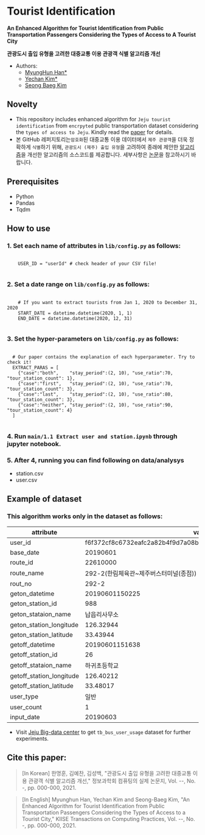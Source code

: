 # Tourist Identification

**An Enhanced Algorithm for Tourist Identification from Public Transportation Passengers Considering the Types of Access to A Tourist City**

**관광도시 출입 유형을 고려한 대중교통 이용 관광객 식별 알고리즘 개선**

- Authors:
  - [MyungHun Han*](https://education.jejunu.ac.kr/education/department/educom.htm)    
  - [Yechan Kim*](https://sites.google.com/view/yechankim)    
  - [Seong Baeg Kim](https://education.jejunu.ac.kr/education/department/educom.htm)

## Novelty
- This repository includes enhanced algorithm for `Jeju tourist identification` from `encrpyted` public transportation dataset considering the `types of access to Jeju`. Kindly read the [paper]() for details.
- 본 GitHub 레퍼지토리는`암호화`된 대중교통 이용 데이터에서 `제주 관광객`을 더욱 정확하게 `식별`하기 위해, `관광도시 (제주) 출입 유형`을 고려하여 종래에 제안한 [알고리즘](https://doi.org/10.5626/KTCP.2020.26.8.349)을 개선한 알고리즘의 소스코드를 제공합니다. 세부사항은 [논문]()을 참고하시기 바랍니다.

## Prerequisites
- Python
- Pandas 
- Tqdm

## How to use
### 1. Set each name of attributes in `lib/config.py` as follows:
  <pre><code>
    USER_ID = "userId" # check header of your CSV file!
  </code></pre>
  
### 2. Set a date range on `lib/config.py` as follows:
  <pre><code>
    # If you want to extract tourists from Jan 1, 2020 to December 31, 2020
    START_DATE = datetime.datetime(2020, 1, 1)
    END_DATE = datetime.datetime(2020, 12, 31)
  </code></pre>

### 3. Set the hyper-parameters on `lib/config.py` as follows:
  <pre><code>
  # Our paper contains the explanation of each hyperparameter. Try to check it!
  EXTRACT_PARAS = [
    {"case":"both",    "stay_period":(2, 10), "use_ratio":70, "tour_station_count": 1},
    {"case":"first",   "stay_period":(2, 10), "use_ratio":70, "tour_station_count": 3},
    {"case":"last",    "stay_period":(2, 10), "use_ratio":80, "tour_station_count": 3},
    {"case":"neither", "stay_period":(2, 10), "use_ratio":90, "tour_station_count": 4}
  ]
  </code></pre>

### 4. Run `main/1.1 Extract user and station.ipynb` through jupyter notebook.

### 5. After 4, running you can find following on data/analysys
  * station.csv
  * user.csv

## Example of dataset
### This algorithm works only in the dataset as follows:
|attribute|value|
|------|------|
|user_id|f6f372cf8c6732eafc2a82b4f9d7a08bb3b493213ea4efbd3f4bba1d058406a7|
|base_date|20190601|
|route_id|22610000|
|route_name|292-2(한림체육관~제주버스터미널(종점))|
|rout_no|292-2|
|geton_datetime|20190601150225|
|geton_station_id|988|
|geton_stataion_name|납읍리사무소|
|geton_station_longitude|126.32944|
|geton_station_latitude|33.43944|
|getoff_datetime|20190601151638|
|getoff_station_id|26|
|getoff_stataion_name|하귀초등학교|
|getoff_station_longitude|126.40212|
|getoff_station_latitude|33.48017|
|user_type|일반|
|user_count|1|
|input_date|20190603|

- Visit [Jeju Big-data center](https://bc.jejudatahub.net/main) to get `tb_bus_user_usage` dataset for further experiments.

## Cite this paper:

>[In Korean]
한명훈, 김예찬, 김성백, "관광도시 출입 유형을 고려한 대중교통 이용 관광객 식별 알고리즘 개선," 정보과학회 컴퓨팅의 실제 논문지, Vol. --, No. -, pp. 000-000, 2021.

>[In English]
Myunghun Han, Yechan Kim and Seong-Baeg Kim, "An Enhanced Algorithm for Tourist Identification from Public Transportation Passengers Considering the Types of Access to a Tourist City," KIISE Transactions on Computing Practices, Vol. --, No. -, pp. 000-000, 2021.
